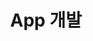 ---
title: "App 개발"
layout: category
permalink: /categories/app-development/
author_profile: true
taxonomy: App 개발
sidebar:
  nav: "categories"
---